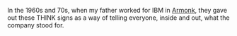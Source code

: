 In the 1960s and 70s, when my father worked for IBM in <a href="https://en.wikipedia.org/wiki/Armonk,_New_York">Armonk</a>, they gave out these THINK signs as a way of telling everyone, inside and out, what the company stood for. 
